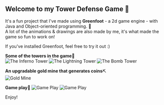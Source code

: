 ## Welcome to my Tower Defense Game 🏰

It's a fun project that I've made using **Greenfoot** - a 2d game engine - with Java and Object-oriented programming. 👀\
A lot of the animations & drawings are also made by me, it's what made the game so fun to work on!

If you've installed Greenfoot, feel free to try it out :)

**Some of the towers in the game**🗼\
![The Inferno Tower](https://media.giphy.com/media/pHTdhmDUqnGuuhjSbt/giphy.gif "The Inferno Tower")
![The Lightning Tower](https://media.giphy.com/media/tmS6LCf948432B0gt6/giphy.gif "The Lightning Tower")
![The Bomb Tower](https://media.giphy.com/media/rP8NL1ZEmu56ZKPvAe/giphy.gif "The Bomb Tower")

**An upgradable gold mine that generates coins**⛏\
![Gold Mine](https://media.giphy.com/media/BsNuywaCKGQEU1STvc/giphy.gif "Gold Mine")

**Game play**🎯
![Game Play](/assets/Tower-Defense01.png "Game Play")
![Game Play](https://media.giphy.com/media/N0I3tUqUyRDOwHUkIR/giphy.gif "Game Play")


Enjoy!
